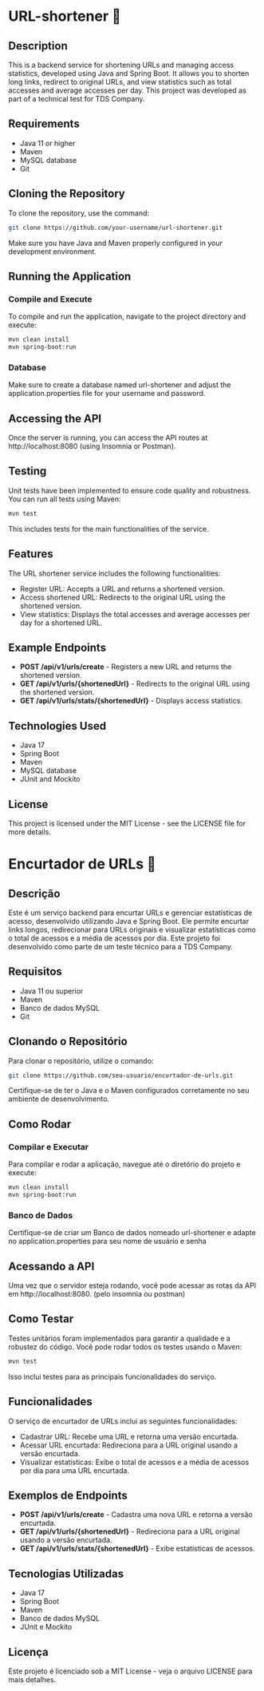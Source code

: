 # URL-shortener :rocket:
## Description
This is a backend service for shortening URLs and managing access statistics, developed using Java and Spring Boot. It allows you to shorten long links, redirect to original URLs, and view statistics such as total accesses and average accesses per day. This project was developed as part of a technical test for TDS Company.

## Requirements
- Java 11 or higher
- Maven
- MySQL database
- Git

## Cloning the Repository
To clone the repository, use the command:

```bash
git clone https://github.com/your-username/url-shortener.git
```
Make sure you have Java and Maven properly configured in your development environment.

## Running the Application
### Compile and Execute
To compile and run the application, navigate to the project directory and execute:

```bash
mvn clean install
mvn spring-boot:run
```

### Database
Make sure to create a database named url-shortener and adjust the application.properties file for your username and password.

## Accessing the API
Once the server is running, you can access the API routes at http://localhost:8080 (using Insomnia or Postman).

## Testing
Unit tests have been implemented to ensure code quality and robustness. You can run all tests using Maven:

```bash
mvn test
```
This includes tests for the main functionalities of the service.

## Features
The URL shortener service includes the following functionalities:
- Register URL: Accepts a URL and returns a shortened version.
- Access shortened URL: Redirects to the original URL using the shortened version.
- View statistics: Displays the total accesses and average accesses per day for a shortened URL.

## Example Endpoints
- **POST /api/v1/urls/create** - Registers a new URL and returns the shortened version.
- **GET /api/v1/urls/{shortenedUrl}** - Redirects to the original URL using the shortened version.
- **GET /api/v1/urls/stats/{shortenedUrl}** - Displays access statistics.

## Technologies Used
- Java 17
- Spring Boot
- Maven
- MySQL database
- JUnit and Mockito

## License
This project is licensed under the MIT License - see the LICENSE file for more details.

# Encurtador de URLs :rocket:
## Descrição
Este é um serviço backend para encurtar URLs e gerenciar estatísticas de acesso, desenvolvido utilizando Java e Spring Boot. Ele permite encurtar links longos, redirecionar para URLs originais e visualizar estatísticas como o total de acessos e a média de acessos por dia. Este projeto foi desenvolvido como parte de um teste técnico para a TDS Company.

## Requisitos
- Java 11 ou superior
- Maven
- Banco de dados MySQL
- Git

## Clonando o Repositório
Para clonar o repositório, utilize o comando:

```bash
git clone https://github.com/seu-usuario/encurtador-de-urls.git
```
Certifique-se de ter o Java e o Maven configurados corretamente no seu ambiente de desenvolvimento.

## Como Rodar
### Compilar e Executar
Para compilar e rodar a aplicação, navegue até o diretório do projeto e execute:

```bash
mvn clean install
mvn spring-boot:run
```

### Banco de Dados
Certifique-se de criar um Banco de dados nomeado url-shortener e adapte no application.properties para seu nome de usuário e senha 

## Acessando a API
Uma vez que o servidor esteja rodando, você pode acessar as rotas da API em http://localhost:8080. (pelo insomnia ou postman)

## Como Testar
Testes unitários   foram implementados para garantir a qualidade e a robustez do código. Você pode rodar todos os testes usando o Maven:

```bash
mvn test
```
Isso inclui testes para as principais funcionalidades do serviço.

## Funcionalidades
O serviço de encurtador de URLs inclui as seguintes funcionalidades:

- Cadastrar URL: Recebe uma URL e retorna uma versão encurtada.
- Acessar URL encurtada: Redireciona para a URL original usando a versão encurtada.
- Visualizar estatísticas: Exibe o total de acessos e a média de acessos por dia para uma URL encurtada.
  
## Exemplos de Endpoints
- **POST /api/v1/urls/create** - Cadastra uma nova URL e retorna a versão encurtada.
- **GET /api/v1/urls/{shortenedUrl}** - Redireciona para a URL original usando a versão encurtada.
- **GET /api/v1/urls/stats/{shortenedUrl}** - Exibe estatísticas de acessos.

## Tecnologias Utilizadas
- Java 17
- Spring Boot
- Maven
- Banco de dados MySQL
- JUnit e Mockito

## Licença
Este projeto é licenciado sob a MIT License - veja o arquivo LICENSE para mais detalhes.
